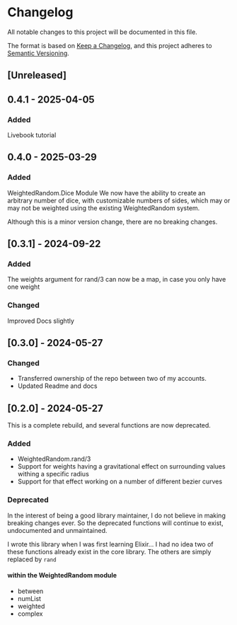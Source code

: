 # Changelog

All notable changes to this project will be documented in this file.

The format is based on [Keep a Changelog](https://keepachangelog.com/en/1.1.0/),
and this project adheres to [Semantic Versioning](https://semver.org/spec/v2.0.0.html).

## [Unreleased]

## 0.4.1 - 2025-04-05

### Added

Livebook tutorial

## 0.4.0 - 2025-03-29

### Added

WeightedRandom.Dice Module
We now have the ability to create an arbitrary number of dice, with customizable numbers of sides, which may or may not be weighted using the existing WeightedRandom system.

Although this is a minor version change, there are no breaking changes.

## [0.3.1] - 2024-09-22

### Added

The weights argument for rand/3 can now be a map, in case you only have one weight

### Changed

Improved Docs slightly

## [0.3.0] - 2024-05-27

### Changed

- Transferred ownership of the repo between two of my accounts.
- Updated Readme and docs

## [0.2.0] - 2024-05-27

This is a complete rebuild, and several functions are now deprecated.

### Added

- WeightedRandom.rand/3
- Support for weights having a gravitational effect on surrounding values withing a specific radius
- Support for that effect working on a number of different bezier curves

### Deprecated

In the interest of being a good library maintainer, I do not believe in making breaking changes ever. So the deprecated functions will continue to exist, undocumented and unmaintained.

I wrote this library when I was first learning Elixir... I had no idea two of these functions already exist in the core library. The others are simply replaced by `rand`

#### within the WeightedRandom module

- between
- numList
- weighted
- complex

